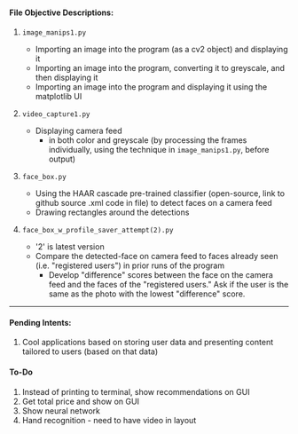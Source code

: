 
#### File Objective Descriptions:

1. `image_manips1.py`
	* Importing an image into the program (as a cv2 object) and displaying it
	* Importing an image into the program, converting it to greyscale, and then displaying it
	* Importing an image into the program and displaying it using the matplotlib UI

2. `video_capture1.py`
	* Displaying camera feed
		* in both color and greyscale (by processing the frames individually, using the technique in `image_manips1.py`, before output)

3. `face_box.py`
	* Using the HAAR cascade pre-trained classifier (open-source, link to github source .xml code in file) to detect faces on a camera feed
	* Drawing rectangles around the detections

4. `face_box_w_profile_saver_attempt(2).py`
	* '2' is latest version
	* Compare the detected-face on camera feed to faces already seen (i.e. "registered users") in prior runs of the program
		* Develop "difference" scores between the face on the camera feed and the faces of the "registered users." Ask if the user is the same as the photo with the lowest "difference" score.

----

#### Pending Intents:

1. Cool applications based on storing user data and presenting content tailored to users (based on that data)

#### To-Do
1. Instead of printing to terminal, show recommendations on GUI
2. Get total price and show on GUI
3. Show neural network
4. Hand recognition - need to have video in layout




